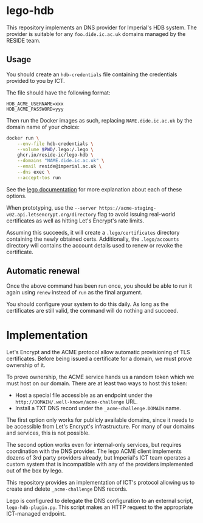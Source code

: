 # lego-hdb

This repository implements an DNS provider for Imperial's HDB system. The
provider is suitable for any `foo.dide.ic.ac.uk` domains managed by the
RESIDE team.

## Usage

You should create an `hdb-credentials` file containing the credentials
provided to you by ICT.

The file should have the following format:
```
HDB_ACME_USERNAME=xxx
HDB_ACME_PASSWORD=yyy
```

Then run the Docker images as such, replacing `NAME.dide.ic.ac.uk` by the
domain name of your choice:

```sh
docker run \
    --env-file hdb-credentials \
    --volume $PWD/.lego:/.lego \
    ghcr.io/reside-ic/lego-hdb \
    --domains "NAME.dide.ic.ac.uk" \
    --email reside@imperial.ac.uk \
    --dns exec \
    --accept-tos run
```

See the [lego documentation](https://go-acme.github.io/lego/usage/cli/options/index.html)
for more explanation about each of these options.

When prototyping, use the `--server https://acme-staging-v02.api.letsencrypt.org/directory`
flag to avoid issuing real-world certificates as well as hitting Let's
Encrypt's rate limits.

Assuming this succeeds, it will create a `.lego/certificates` directory
containing the newly obtained certs. Additionally, the `.lego/accounts`
directory will contains the account details used to renew or revoke the
certificate. 

## Automatic renewal

Once the above command has been run once, you should be able to run it again
using `renew` instead of `run` as the final argument.

You should configure your system to do this daily. As long as the certificates
are still valid, the command will do nothing and succeed.

# Implementation

Let's Encrypt and the ACME protocol allow automatic provisioning of TLS
certificates. Before being issued a certificate for a domain, we must prove
ownership of it.

To prove ownership, the ACME service hands us a random token which we must host
on our domain. There are at least two ways to host this token:

- Host a special file accessible as an endpoint under the `http://DOMAIN/.well-known/acme-challenge` URL.
- Install a TXT DNS record under the `_acme-challenge.DOMAIN` name.

The first option only works for publicly available domains, since it needs to
be accessible from Let's Encrypt's infrastructure. For many of our domains and
services, this is not possible.

The second option works even for internal-only services, but requires
coordination with the DNS provider. The lego ACME client implements dozens of
3rd party providers already, but Imperial's ICT team operates a custom system
that is incompatible with any of the providers implemented out of the box by
lego.

This repository provides an implementation of ICT's protocol allowing us to
create and delete `_acme-challenge` DNS records.

Lego is configured to delegate the DNS configuration to an external script,
`lego-hdb-plugin.py`. This script makes an HTTP request to the appropriate
ICT-managed endpoint.

